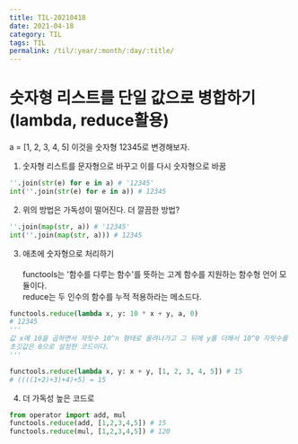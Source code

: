 ```yaml
---
title: TIL-20210418
date: 2021-04-18
category: TIL
tags: TIL
permalink: /til/:year/:month/:day/:title/
---
```


# 숫자형 리스트를 단일 값으로 병합하기 (lambda, reduce활용)

a = [1, 2, 3, 4, 5] 이것을 숫자형 12345로 변경해보자.

1. 숫자형 리스트를 문자형으로 바꾸고 이를 다시 숫자형으로 바꿈

```python
''.join(str(e) for e in a) # '12345'
int(''.join(str(e) for e in a)) # 12345
```

2. 위의 방법은 가독성이 떨어진다. 더 깔끔한 방법?

```python
''.join(map(str, a)) # '12345'
int(''.join(map(str, a))) # 12345
```

3.  애초에 숫자형으로 처리하기  
     <br>
    functools는 '함수를 다루는 함수'를 뜻하는 고계 함수를 지원하는 함수형 언어 모듈이다.  
    reduce는 두 인수의 함수를 누적 적용하라는 메소드다.

```python
functools.reduce(lambda x, y: 10 * x + y, a, 0)
# 12345
'''
값 x에 10을 곱하면서 자릿수 10^n 형태로 올려나가고 그 뒤에 y를 더해서 10^0 자릿수를 채워나가는 방식
초깃값은 0으로 설정한 코드이다.
'''

functools.reduce(lambda x, y: x + y, [1, 2, 3, 4, 5]) # 15
# ((((1+2)+3)+4)+5) = 15
```

4. 더 가독성 높은 코드로

```python
from operator import add, mul
functools.reduce(add, [1,2,3,4,5]) # 15
functools.reduce(mul, [1,2,3,4,5]) # 120
```
